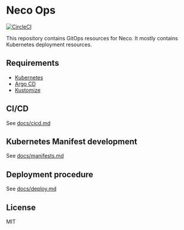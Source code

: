 Neco Ops
========

[![CircleCI](https://circleci.com/gh/cybozu-go/neco-ops.svg?style=svg)](https://circleci.com/gh/cybozu-go/neco-ops)

This repository contains GitOps resources for Neco. It mostly contains Kubernetes deployment resources.

Requirements
------------

- [Kubernetes][]
- [Argo CD][]
- [Kustomize][]

CI/CD
-----

See [docs/cicd.md](docs/cicd.md)

Kubernetes Manifest development
-------------------------------

See [docs/manifests.md](docs/manifests.md)

Deployment procedure
--------------------

See [docs/deploy.md](docs/deploy.md)

License
-------

MIT

[Kubernetes]: https://kubernetes.io/
[Argo CD]: https://github.com/argoproj/argo-cd
[Kustomize]: https://github.com/kubernetes-sigs/kustomize
